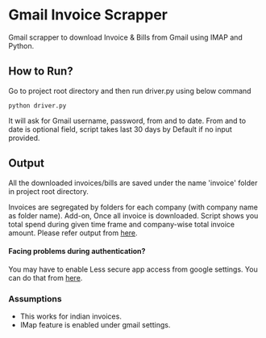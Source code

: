# Gmail Invoice Scrapper
   Gmail scrapper to download Invoice & Bills from Gmail using IMAP and Python.

## How to Run?

Go to project root directory and then run driver.py using below command

```shell
python driver.py
```

It will ask for Gmail username, password, from and to date.
From and to date is optional field, script takes last 30 days by Default if no input provided.

## Output
All the downloaded invoices/bills are saved under the name 'invoice' folder in project root directory.

Invoices are segregated by folders for each company (with company name as folder name). 
Add-on, Once all invoice is downloaded. Script shows you total spend during given time frame and company-wise total invoice amount.
Please refer output from [here](https://github.com/sherlockcodes/gmail-scrapper/blob/master/output.png). 

#### Facing problems during authentication?

You may have to enable Less secure app access from google settings. 
You can do that from [here](https://myaccount.google.com/lesssecureapps?pli=1).

### Assumptions

* This works for indian invoices. 
* IMap feature is enabled under gmail settings.



 
